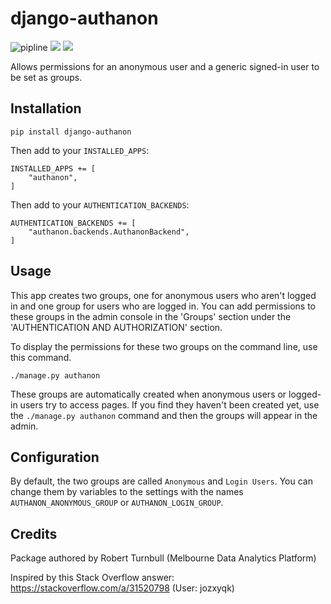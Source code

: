 # django-authanon

![pipline](https://github.com/rbturnbull/django-authanon/actions/workflows/pipeline.yml/badge.svg)
[<img src="https://img.shields.io/endpoint?url=https://gist.githubusercontent.com/rbturnbull/49262550cc8b0fb671d46df58de213d4/raw/django-authanon-coverage.json">](<https://rbturnbull.github.io/django-authanon/>)
[<img src="https://img.shields.io/badge/code%20style-black-000000.svg">](<https://github.com/psf/black>)

Allows permissions for an anonymous user and a generic signed-in user to be set as groups.

## Installation 

```
pip install django-authanon
```

Then add to your `INSTALLED_APPS`:
```
INSTALLED_APPS += [
    "authanon",
]
```

Then add to your `AUTHENTICATION_BACKENDS`:
```
AUTHENTICATION_BACKENDS += [
    "authanon.backends.AuthanonBackend",
]
```

## Usage

This app creates two groups, one for anonymous users who aren't logged in and one group for users who are logged in. You can add permissions to these groups in the admin console in the 'Groups' section under the 'AUTHENTICATION AND AUTHORIZATION' section.

To display the permissions for these two groups on the command line, use this command.
```
./manage.py authanon
```

These groups are automatically created when anonymous users or logged-in users try to access pages. If you find they haven't been created yet, use the `./manage.py authanon` command and then the groups will appear in the admin.

## Configuration
By default, the two groups are called `Anonymous` and `Login Users`. You can change them by variables to the settings with the names `AUTHANON_ANONYMOUS_GROUP` or `AUTHANON_LOGIN_GROUP`.


## Credits
Package authored by Robert Turnbull (Melbourne Data Analytics Platform)

Inspired by this Stack Overflow answer: https://stackoverflow.com/a/31520798 (User: jozxyqk)
